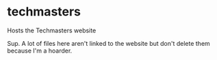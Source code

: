 # techmasters
Hosts the Techmasters website

Sup. A lot of files here aren't linked to the website but don't delete them because I'm a hoarder.
